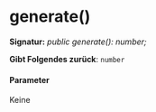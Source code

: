 # <a name="generate"></a>generate()






**Signatur:** _public generate(): number;_

**Gibt Folgendes zurück**: `number`





#### <a name="parameters"></a>Parameter
Keine


